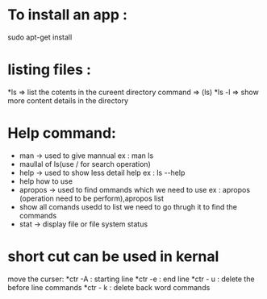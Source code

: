 # To install an app :
  sudo apt-get install<package-name>

# listing files :
*ls => list the cotents in the cureent directory 
command => (ls)
*ls -l => show more content details in the directory 


# Help command:
* man -> used to give mannual ex : man ls
* maullal of ls(use / for search operation)
* help -> used to show less detail help ex : ls --help
* help how to use
* apropos -> used to find ommands which we need to use ex : apropos (operation need to be perform),apropos list
* show all comands usedd to list we need to go thrugh it to find the commands
* stat -> display file or file system status


# short cut can be used in kernal
move the curser:
*ctr -A : starting line
*ctr -e : end line
*ctr - u : delete the before line commands
*ctr - k : delete back word commands



